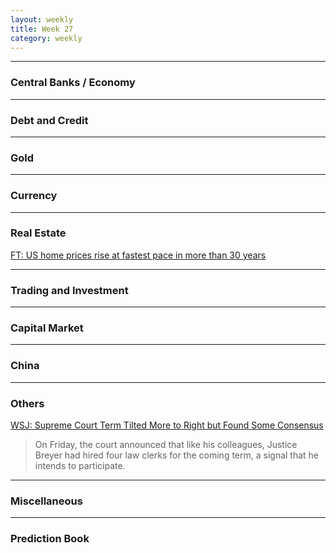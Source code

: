 ```yaml
---
layout: weekly
title: Week 27
category: weekly
---
```


---
### Central Banks / Economy

---
### Debt and Credit

---
### Gold

---
### Currency

---
### Real Estate

[FT: US home prices rise at fastest pace in more than 30 years](
https://www.ft.com/content/88b4102f-a6d1-473a-8920-5e98b45661ae)

---
### Trading and Investment

---
### Capital Market

---
### China

---
### Others

[WSJ: Supreme Court Term Tilted More to Right but Found Some Consensus](
https://www.wsj.com/articles/supreme-court-tilted-more-toward-right-but-found-some-consensus-11625313600?mod=politics_lead_pos1)

>  On Friday, the court announced that like his colleagues, Justice Breyer had
hired four law clerks for the coming term, a signal that he intends to participate.

---
### Miscellaneous

---
### Prediction Book
